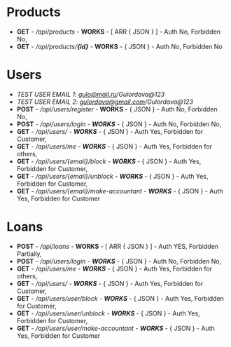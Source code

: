 # Products
- **GET** - */api/products* - **WORKS** - [ ARR { JSON } ] - Auth No, Forbidden No,
- **GET** - */api/products/**{id}*** - **WORKS** - { JSON } - Auth No, Forbidden No

# Users 
- *TEST USER EMAIL 1: gulo@mail.ru/Gulordava@123* 
- *TEST USER EMAIL 2: gulordava@gmail.com/Gulordava@123*
- **POST** - */api/users/register* - **WORKS** - { JSON } - Auth No, Forbidden No,
- **POST** - */api/users/login - **WORKS*** - { JSON } - Auth No, Forbidden No,
- **GET** - */api/users/ - **WORKS*** - { JSON } - Auth Yes, Forbidden for Customer,
- **GET** - */api/users/me - **WORKS*** - { JSON } - Auth Yes, Forbidden for others,
- **GET** - */api/users/{email}/block - **WORKS*** - { JSON } - Auth Yes, Forbidden for Customer, 
- **GET** - */api/users/{email}/unblock - **WORKS*** - { JSON } - Auth Yes, Forbidden for Customer, 
- **GET** - */api/users/{email}/make-accountant - **WORKS*** - { JSON } - Auth Yes, Forbidden for Customer
 
# Loans 
- **POST** - */api/loans* - **WORKS** - [ ARR { JSON } ] - Auth YES, Forbidden Partially,
- **POST** - */api/users/login - **WORKS*** - { JSON } - Auth No, Forbidden No,
- **GET** - */api/users/me - **WORKS*** - { JSON } - Auth Yes, Forbidden for others,
- **GET** - */api/users/ - **WORKS*** - { JSON } - Auth Yes, Forbidden for Customer,
- **GET** - */api/users/user/block - **WORKS*** - { JSON } - Auth Yes, Forbidden for Customer,
- **GET** - */api/users/user/unblock - **WORKS*** - { JSON } - Auth Yes, Forbidden for Customer,
- **GET** - */api/users/user/make-accountant - **WORKS*** - { JSON } - Auth Yes, Forbidden for Customer 
